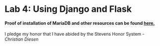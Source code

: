 # Lab 4: Using Django and Flask
#### Proof of installation of MariaDB and other resources can be found [here.](https://github.com/cdiesen/EE-322/blob/main/lab4/imagesAndResources/README.md)


I pledge my honor that I have abided by the Stevens Honor System - *Christian Diesen*
